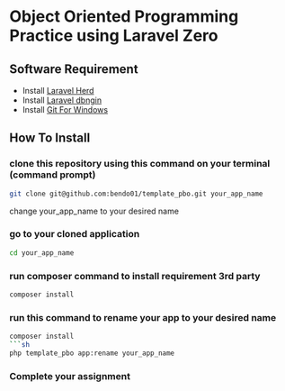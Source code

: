 # Object Oriented Programming Practice using Laravel Zero

## Software Requirement

- Install [Laravel Herd](https://herd.laravel.com)
- Install [Laravel dbngin](https://dbngin.com)
- Install [Git For Windows](https://gitforwindows.org)

## How To Install

### clone this repository using this command on your terminal (command prompt)
```sh
git clone git@github.com:bendo01/template_pbo.git your_app_name
```

change your_app_name to your desired name

### go to your cloned application

```sh
cd your_app_name
```

### run composer command to install requirement 3rd party

```sh
composer install
```

### run this command to rename your app to your desired name

```sh
composer install
```sh
php template_pbo app:rename your_app_name
```

### Complete your assignment

